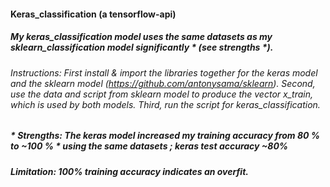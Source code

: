 #### Keras_classification (a tensorflow-api)
##### My keras_classification model uses the same datasets as my sklearn_classification model significantly *  (see strengths *).
###### Instructions: First install & import the libraries together for the keras model and the sklearn model (https://github.com/antonysama/sklearn). Second, use the data and script from sklearn model to produce the vector x_train, which is used by both models. Third, run the script for keras_classification. 
#####  * Strengths: The keras model increased my training accuracy from 80 % to ~100 % *  using the same datasets ; keras test accuracy  ~80% 
#####  Limitation: 100% training accuracy indicates an overfit.

